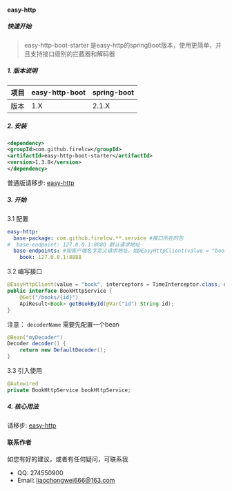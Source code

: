 #### easy-http

##### 快速开始

> easy-http-boot-starter 是easy-http的springBoot版本，使用更简单，并且支持接口级别的拦截器和解码器

##### 1. 版本说明

| 项目 | easy-http-boot | spring-boot |
| ---- | -------------- | ----------- |
| 版本 | 1.X            | 2.1.X       |

##### 2. 安装

   ``` xml
<dependency>
  <groupId>com.github.firelcw</groupId>
  <artifactId>easy-http-boot-starter</artifactId>
  <version>1.3.8</version>
</dependency>
   ```

普通版请移步: [easy-http](https://github.com/firelcw/easy-http)

##### 3. 开始

3.1 配置

``` yaml
easy-http:
  base-package: com.github.firelcw.**.service #接口所在的包
#  base-endpoint: 127.0.0.1:8080 默认请求地址
  base-endpoints: #按客户端名字定义请求地址。如@EasyHttpClient(value = "book"),这个接口将使用127.0.0.1:8888
    book: 127.0.0.1:8888
```

3.2 编写接口

``` java
@EasyHttpClient(value = "book", interceptors = TimeInterceptor.class, decoderName = "myDecoder")
public interface BookHttpService {
    @Get("/books/{id}")
    ApiResult<Book> getBookById(@Var("id") String id);
}    
```

注意： `decoderName` 需要先配置一个bean

``` java
@Bean("myDecoder")
Decoder decoder() {
    return new DefaultDecoder();
}
```

3.3 引入使用

``` java
@Autowired
private BookHttpService bookHttpService;
```

##### 4. 核心用法
请移步: [easy-http](https://github.com/firelcw/easy-http)


#### 联系作者

如您有好的建议，或者有任何疑问，可联系我

- QQ: 274550900
- Email: liaochongwei666@163.com